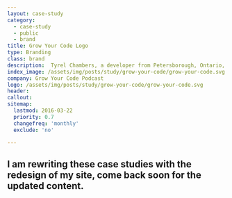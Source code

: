 ```yaml
---
layout: case-study
category:
  - case-study
  - public
  - brand
title: Grow Your Code Logo
type: Branding
class: brand
description:  Tyrel Chambers, a developer from Petersborough, Ontario, CN and I teamed up to create a branded logo, icon and identity system for his podcast "Grow Your Code."
index_image: /assets/img/posts/study/grow-your-code/grow-your-code.svg
company: Grow Your Code Podcast
logo: /assets/img/posts/study/grow-your-code/grow-your-code.svg
header:
callout:
sitemap:
  lastmod: 2016-03-22
  priority: 0.7
  changefreq: 'monthly'
  exclude: 'no'

---
```

## I am rewriting these case studies with the redesign of my site, come back soon for the updated content.
